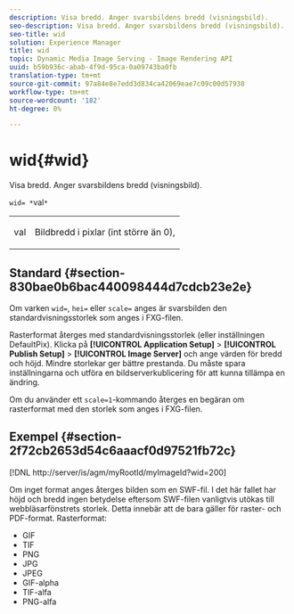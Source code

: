 ```yaml
---
description: Visa bredd. Anger svarsbildens bredd (visningsbild).
seo-description: Visa bredd. Anger svarsbildens bredd (visningsbild).
seo-title: wid
solution: Experience Manager
title: wid
topic: Dynamic Media Image Serving - Image Rendering API
uuid: b59b936c-abab-4f9d-95ca-0a09743ba0fb
translation-type: tm+mt
source-git-commit: 97a84e8e7edd3d834ca42069eae7c09c00d57938
workflow-type: tm+mt
source-wordcount: '182'
ht-degree: 0%

---
```



# wid{#wid}

Visa bredd. Anger svarsbildens bredd (visningsbild).

`wid= *`val`*`

<table id="simpletable_8229FEFB366F4A799C206FD3E3C601BA"> 
 <tr class="strow"> 
  <td class="stentry"> <p><span class="codeph"> <span class="varname"> val</span></span> </p> </td> 
  <td class="stentry"> <p>Bildbredd i pixlar (int större än 0), </p></td> 
 </tr> 
</table>

## Standard {#section-830bae0b6bac440098444d7cdcb23e2e}

Om varken `wid=`, `hei=` eller `scale=` anges är svarsbilden den standardvisningsstorlek som anges i FXG-filen.

Rasterformat återges med standardvisningsstorlek (eller inställningen DefaultPix). Klicka på **[!UICONTROL Application Setup]** > **[!UICONTROL Publish Setup]** > **[!UICONTROL Image Server]** och ange värden för bredd och höjd. Mindre storlekar ger bättre prestanda. Du måste spara inställningarna och utföra en bildserverkublicering för att kunna tillämpa en ändring.

Om du använder ett `scale=1`-kommando återges en begäran om rasterformat med den storlek som anges i FXG-filen.

## Exempel {#section-2f72cb2653d54c6aaacf0d97521fb72c}

[!DNL http://server/is/agm/myRootId/myImageId?wid=200]

Om inget format anges återges bilden som en SWF-fil. I det här fallet har höjd och bredd ingen betydelse eftersom SWF-filen vanligtvis utökas till webbläsarfönstrets storlek. Detta innebär att de bara gäller för raster- och PDF-format. Rasterformat:

* GIF
* TIF
* PNG
* JPG
* JPEG
* GIF-alpha
* TIF-alfa
* PNG-alfa

